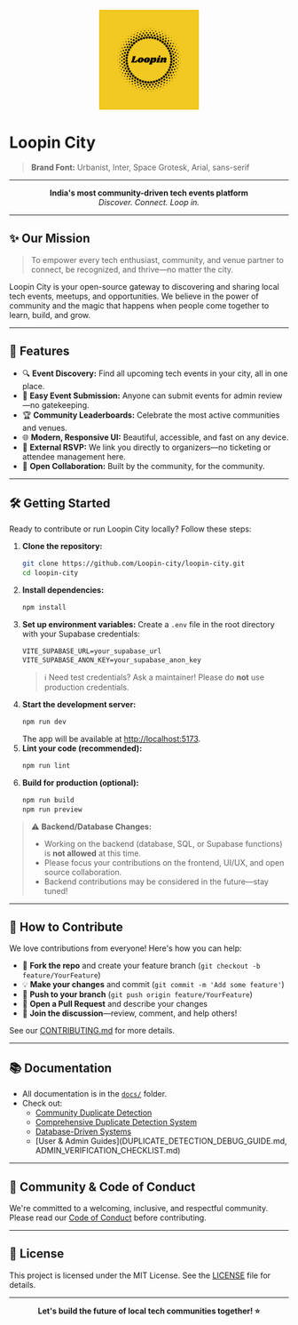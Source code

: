 <!-- Brand Logo -->
<p align="center">
  <img src="../public/loopin-favicon.svg" alt="Loopin City Logo" width="180" />
</p>

# Loopin City

> **Brand Font:** Urbanist, Inter, Space Grotesk, Arial, sans-serif

---

<p align="center">
  <b>India's most community-driven tech events platform</b><br/>
  <i>Discover. Connect. Loop in.</i>
</p>

---

## ✨ Our Mission

> To empower every tech enthusiast, community, and venue partner to connect, be recognized, and thrive—no matter the city.

Loopin City is your open-source gateway to discovering and sharing local tech events, meetups, and opportunities. We believe in the power of community and the magic that happens when people come together to learn, build, and grow.

---

## 🚀 Features

- 🔍 **Event Discovery:** Find all upcoming tech events in your city, all in one place.
- 📝 **Easy Event Submission:** Anyone can submit events for admin review—no gatekeeping.
- 🏆 **Community Leaderboards:** Celebrate the most active communities and venues.
- 🌐 **Modern, Responsive UI:** Beautiful, accessible, and fast on any device.
- 🔗 **External RSVP:** We link you directly to organizers—no ticketing or attendee management here.
- 🤝 **Open Collaboration:** Built by the community, for the community.

---

## 🛠️ Getting Started

Ready to contribute or run Loopin City locally? Follow these steps:

1. **Clone the repository:**
   ```sh
   git clone https://github.com/Loopin-city/loopin-city.git
   cd loopin-city
   ```
2. **Install dependencies:**
   ```sh
   npm install
   ```
3. **Set up environment variables:**
   Create a `.env` file in the root directory with your Supabase credentials:
   ```
   VITE_SUPABASE_URL=your_supabase_url
   VITE_SUPABASE_ANON_KEY=your_supabase_anon_key
   ```
   > ℹ️  Need test credentials? Ask a maintainer! Please do **not** use production credentials.
4. **Start the development server:**
   ```sh
   npm run dev
   ```
   The app will be available at [http://localhost:5173](http://localhost:5173).
5. **Lint your code (recommended):**
   ```sh
   npm run lint
   ```
6. **Build for production (optional):**
   ```sh
   npm run build
   npm run preview
   ```

> ⚠️ **Backend/Database Changes:**
> - Working on the backend (database, SQL, or Supabase functions) is **not allowed** at this time.
> - Please focus your contributions on the frontend, UI/UX, and open source collaboration.
> - Backend contributions may be considered in the future—stay tuned!

---

## 🤝 How to Contribute

We love contributions from everyone! Here's how you can help:

- 🍴 **Fork the repo** and create your feature branch (`git checkout -b feature/YourFeature`)
- 💡 **Make your changes** and commit (`git commit -m 'Add some feature'`)
- 🚀 **Push to your branch** (`git push origin feature/YourFeature`)
- 🔄 **Open a Pull Request** and describe your changes
- 🙌 **Join the discussion**—review, comment, and help others!

See our [CONTRIBUTING.md](CONTRIBUTING.md) for more details.

---

## 📚 Documentation

- All documentation is in the [`docs/`](./) folder.
- Check out:
  - [Community Duplicate Detection](COMMUNITY_DUPLICATE_DETECTION.md)
  - [Comprehensive Duplicate Detection System](COMPREHENSIVE_DUPLICATE_DETECTION_SYSTEM.md)
  - [Database-Driven Systems](DATABASE_SETUP.md)
  - [User & Admin Guides](DUPLICATE_DETECTION_DEBUG_GUIDE.md, ADMIN_VERIFICATION_CHECKLIST.md)

---

## 🌈 Community & Code of Conduct

We're committed to a welcoming, inclusive, and respectful community. Please read our [Code of Conduct](CODE_OF_CONDUCT.md) before contributing.

---

## 📄 License

This project is licensed under the MIT License. See the [LICENSE](LICENSE) file for details.

---

<p align="center">
  <b>Let's build the future of local tech communities together! ⭐</b>
</p> 